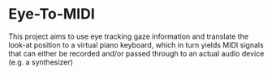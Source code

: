 # Eye-To-MIDI
This project aims to use eye tracking gaze information and translate the look-at position to a virtual piano keyboard, which in turn yields MIDI signals that can either be recorded and/or passed through to an actual audio device (e.g. a synthesizer)